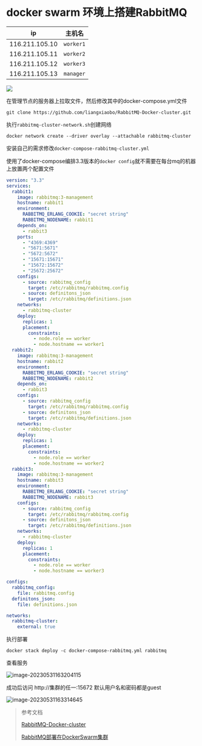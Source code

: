 # docker swarm 环境上搭建RabbitMQ

| ip             | 主机名    |
| -------------- | --------- |
| 116.211.105.10 | `worker1` |
| 116.211.105.11 | `worker2` |
| 116.211.105.12 | `worker3` |
| 116.211.105.13 | `manager` |

![](https://gitee.com/huanglei1111/phone-md/raw/master/images/image-20230531162348400.png)

在管理节点的服务器上拉取文件，然后修改其中的docker-compose.yml文件

```shell
git clone https://github.com/liangxiaobo/RabbitMQ-Docker-cluster.git
```

执行`rabbitmq-cluster-network.sh`创建网络

```shell
docker network create --driver overlay --attachable rabbitmq-cluster
```

安装自己的需求修改`docker-compose-rabbitmq-cluster.yml`

使用了docker-compose编排3.3版本的`docker config`就不需要在每台mq的机器上放置两个配置文件

```yml
version: "3.3"
services:
  rabbit1:
    image: rabbitmq:3-management
    hostname: rabbit1
    environment:
      RABBITMQ_ERLANG_COOKIE: "secret string"
      RABBITMQ_NODENAME: rabbit1
    depends_on:
      - rabbit3
    ports:
      - "4369:4369"
      - "5671:5671"
      - "5672:5672"
      - "15671:15671"
      - "15672:15672"
      - "25672:25672"
    configs:
      - source: rabbitmq_config
        target: /etc/rabbitmq/rabbitmq.config
      - source: definitons_json
        target: /etc/rabbitmq/definitions.json
    networks:
      - rabbitmq-cluster
    deploy:
      replicas: 1
      placement:
        constraints: 
          - node.role == worker
          - node.hostname == worker1   
  rabbit2:
    image: rabbitmq:3-management
    hostname: rabbit2
    environment:
      RABBITMQ_ERLANG_COOKIE: "secret string"
      RABBITMQ_NODENAME: rabbit2
    depends_on:
      - rabbit3
    configs:
      - source: rabbitmq_config
        target: /etc/rabbitmq/rabbitmq.config
      - source: definitons_json
        target: /etc/rabbitmq/definitions.json
    networks:
      - rabbitmq-cluster
    deploy:
      replicas: 1
      placement:
        constraints: 
          - node.role == worker
          - node.hostname == worker2  
  rabbit3:
    image: rabbitmq:3-management
    hostname: rabbit3
    environment:
      RABBITMQ_ERLANG_COOKIE: "secret string"
      RABBITMQ_NODENAME: rabbit3
    configs:
      - source: rabbitmq_config
        target: /etc/rabbitmq/rabbitmq.config
      - source: definitons_json
        target: /etc/rabbitmq/definitions.json
    networks:
      - rabbitmq-cluster
    deploy:
      replicas: 1
      placement:
        constraints: 
          - node.role == worker 
          - node.hostname == worker3 

configs:
  rabbitmq_config:
    file: rabbitmq.config
  definitons_json:
    file: definitions.json

networks:
  rabbitmq-cluster:
    external: true
```

执行部署

```shell
docker stack deploy -c docker-compose-rabbitmq.yml rabbitmq
```

查看服务

![image-20230531163204115](https://gitee.com/huanglei1111/phone-md/raw/master/images/image-20230531163204115.png)

成功后访问 http://集群的任一:15672 默认用户名和密码都是guest

![image-20230531163314645](https://gitee.com/huanglei1111/phone-md/raw/master/images/image-20230531163314645.png)

> 参考文档
>
> [RabbitMQ-Docker-cluster](https://github.com/liangxiaobo/RabbitMQ-Docker-cluster)
>
> [RabbitMQ部署在DockerSwarm集群](https://www.jianshu.com/p/9243a9c020a3)

